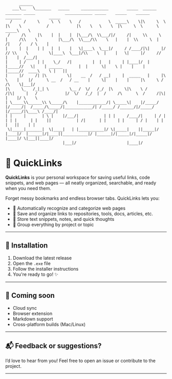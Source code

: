 ```


      ______                                                                                                                                                            
   ___\__   \_______   _____     ____________        _____  ______   _______ _____             ____________ _____    _____    ______   _______            _____         
  /     /     \     \  \    \   /            \  _____\    \|\     \  \      |\    \           /            |\    \   \    \  |\     \  \      \      _____\    \        
 /     /\     |\    |  |    |  |\___/\  \\___/|/     /|     \\     \  |     /\\    \         |\___/\  \\___/\\    \   |    |  \\     \  |     /|    /    / \    |       
|     |  |    | |   |  |    |   \|____\  \___|/     / /____/|\|     |/     // \\    \         \|____\  \___|/\\    \  |    |   \|     |/     //    |    |  /___/|       
|     | /     | |    \_/   /|         |  |   |     | |____|/  |     |_____//   \|    | ______       |  |      \|    \ |    |    |     |_____//  ____\    \ |   ||       
|     |/     /| |\         \|    __  /   / __|     |  _____   |     |\     \    |    |/      \ __  /   / __    |     \|    |    |     |\     \ /    /\    \|___|/       
|\     \_   /_|_| \         \__ /  \/   /_/  |\     \|\    \ /     /|\|     |   /            |/  \/   /_/  |  /     /\      \  /     /|\|     |    |/ \    \            
| \_____\\______\\ \_____/\    |____________/| \_____\|    |/_____/ |/_____/|  /_____/\_____/|____________/| /_____/ /______/|/_____/ |/_____/|\____\ /____/|           
| |     |       | \ |    |/___/|           | | |     /____/|     | / |    | | |      | |    ||           | /|      | |     | |     | / |    | | |   ||    | |           
 \|_____|_______|  \|____|   | |___________|/ \|_____|    ||_____|/  |____|/  |______|/|____||___________|/ |______|/|_____|/|_____|/  |____|/ \|___||____|/            
                         |___|/                      |____|/                                                                                                            

```


# 🔗 QuickLinks

**QuickLinks** is your personal workspace for saving useful links, code snippets, and web pages — all neatly organized, searchable, and ready when you need them.

Forget messy bookmarks and endless browser tabs. QuickLinks lets you:

- 🧠 Automatically recognize and categorize web pages  
- 📎 Save and organize links to repositories, tools, docs, articles, etc.  
- 📝 Store text snippets, notes, and quick thoughts  
- 📁 Group everything by project or topic  

---

## 🚀 Installation

1. Download the latest release  
2. Open the `.exe` file  
3. Follow the installer instructions  
4. You're ready to go! ✨  

---

## 🧪 Coming soon

- Cloud sync  
- Browser extension  
- Markdown support  
- Cross-platform builds (Mac/Linux)

---

## 📬 Feedback or suggestions?

I’d love to hear from you! Feel free to open an issue or contribute to the project.

---
